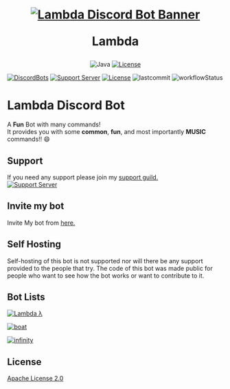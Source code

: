 <h1 align="center">
    <a href="https://lambda.angellabs.xyz">
        <img src="https://media.discordapp.net/attachments/796474694861455430/796802868689502288/lambda.png" alt="Lambda Discord Bot Banner">
    </a>
    <p>Lambda</p>
</h1>

<div align="center">
    <a>
        <img src="https://img.shields.io/badge/java-%23ED8B00.svg?style=for-the-badge&logo=openjdk&logoColor=white" alt="Java">
    <a>
    <a href="/LICENSE.md">
        <img src="https://img.shields.io/badge/Apache%202.0-green?style=for-the-badge&logo=apache" alt="License">
    <a>
</div>

[![DiscordBots][dbl]][dblLink] [![Support Server][chat]][server] [![License](https://img.shields.io/badge/License-Apache%202.0-blue.svg)](https://opensource.org/licenses/Apache-2.0) ![lastcommit] ![workflowStatus]

# Lambda Discord Bot

A **Fun** Bot with many commands!<br/>
It provides you with some __common__, __fun__, and most importantly **__MUSIC__** commands!! 😄<br/>

## Support

If you need any support please join my [support guild.][server] <br/>
[![Support Server][banner]][server]

## Invite my bot

Invite My bot from [here.][invitelink]

## Self Hosting

Self-hosting of this bot is not supported nor will there be any support provided to the people that try. The code of
this bot was made public for people who want to see how the bot works or want to contribute to it.

## Bot Lists

<a href="https://top.gg/bot/752052866809593906"><img src="https://top.gg/api/widget/752052866809593906.svg" alt="Lambda λ" /></a>
<br>

[![boat]][boatLink]
<br>

[![infinity]][infinityLink]
<br>

## License

[Apache License 2.0](http://www.apache.org/licenses/LICENSE-2.0)

[server]: https://discord.com/invite/XCNehWVrH7

[chat]: https://discord.com/api/guilds/755433534495391805/embed.png?style=shield

[banner]: https://invidget.switchblade.xyz/XCNehWVrH7

[image]: https://cdn.discordapp.com/avatars/752052866809593906/dfb1b8e77716930909f756f2a757f4c4.png

[invitelink]:https://top.gg/bot/752052866809593906/invite

[lastcommit]:https://img.shields.io/github/last-commit/Zone-Infinity/LambdaDiscordBot

[dbl]:https://discordbots.org/api/widget/status/752052866809593906.png

[dblLink]:https://discordbots.org/bot/752052866809593906

[workflowStatus]:https://img.shields.io/github/workflow/status/Zone-Infinity/LambdaDiscordBot/Java%20CI%20with%20Maven?event=push

[boat]: https://discord.boats/api/widget/752052866809593906

[boatLink]: https://discord.boats/bot/752052866809593906

[infinity]: https://infinitybotlist.com/bots/752052866809593906/widget?size=small

[infinityLink]: https://infinitybotlist.com/bots/752052866809593906
